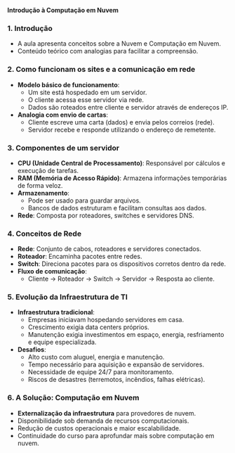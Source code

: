 **Introdução à Computação em Nuvem**

### 1. Introdução
- A aula apresenta conceitos sobre a Nuvem e Computação em Nuvem.
- Conteúdo teórico com analogias para facilitar a compreensão.

### 2. Como funcionam os sites e a comunicação em rede
- **Modelo básico de funcionamento**:
  - Um site está hospedado em um servidor.
  - O cliente acessa esse servidor via rede.
  - Dados são roteados entre cliente e servidor através de endereços IP.
- **Analogia com envio de cartas**:
  - Cliente escreve uma carta (dados) e envia pelos correios (rede).
  - Servidor recebe e responde utilizando o endereço de remetente.

### 3. Componentes de um servidor
- **CPU (Unidade Central de Processamento)**: Responsável por cálculos e execução de tarefas.
- **RAM (Memória de Acesso Rápido)**: Armazena informações temporárias de forma veloz.
- **Armazenamento**:
  - Pode ser usado para guardar arquivos.
  - Bancos de dados estruturam e facilitam consultas aos dados.
- **Rede**: Composta por roteadores, switches e servidores DNS.

### 4. Conceitos de Rede
- **Rede**: Conjunto de cabos, roteadores e servidores conectados.
- **Roteador**: Encaminha pacotes entre redes.
- **Switch**: Direciona pacotes para os dispositivos corretos dentro da rede.
- **Fluxo de comunicação**:
  - Cliente → Roteador → Switch → Servidor → Resposta ao cliente.

### 5. Evolução da Infraestrutura de TI
- **Infraestrutura tradicional**:
  - Empresas iniciavam hospedando servidores em casa.
  - Crescimento exigia data centers próprios.
  - Manutenção exigia investimentos em espaço, energia, resfriamento e equipe especializada.
- **Desafios**:
  - Alto custo com aluguel, energia e manutenção.
  - Tempo necessário para aquisição e expansão de servidores.
  - Necessidade de equipe 24/7 para monitoramento.
  - Riscos de desastres (terremotos, incêndios, falhas elétricas).

### 6. A Solução: Computação em Nuvem
- **Externalização da infraestrutura** para provedores de nuvem.
- Disponibilidade sob demanda de recursos computacionais.
- Redução de custos operacionais e maior escalabilidade.
- Continuidade do curso para aprofundar mais sobre computação em nuvem.

